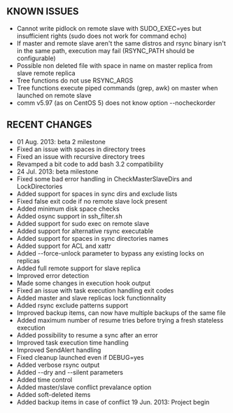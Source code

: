 KNOWN ISSUES
------------

- Cannot write pidlock on remote slave with SUDO_EXEC=yes but insufficient rights (sudo does not work for command echo)
- If master and remote slave aren't the same distros and rsync binary isn't in the same path, execution may fail (RSYNC_PATH should be configurable)
- Possible non deleted file with space in name on master replica from slave remote replica
- Tree functions do not use RSYNC_ARGS
- Tree functions execute piped commands (grep, awk) on master when launched on remote slave
- comm v5.97 (as on CentOS 5) does not know option --nocheckorder 

RECENT CHANGES
--------------

- 01 Aug. 2013: beta 2 milestone
- Fixed an issue with spaces in directory trees
- Fixed an issue with recursive directory trees
- Revamped a bit code to add bash 3.2 compatibility
- 24 Jul. 2013: beta milestone
- Fixed some bad error handling in CheckMasterSlaveDirs and LockDirectories
- Added support for spaces in sync dirs and exclude lists
- Fixed false exit code if no remote slave lock present
- Added minimum disk space checks
- Added osync support in ssh_filter.sh
- Added support for sudo exec on remote slave
- Added support for alternative rsync executable
- Added support for spaces in sync directories names
- Added support for ACL and xattr
- Added --force-unlock parameter to bypass any existing locks on replicas
- Added full remote support for slave replica
- Improved error detection
- Made some changes in execution hook output
- Fixed an issue with task execution handling exit codes
- Added master and slave replicas lock functionnality
- Added rsync exclude patterns support
- Improved backup items, can now have multiple backups of the same file
- Added maximum number of resume tries before trying a fresh stateless execution
- Added possibility to resume a sync after an error
- Improved task execution time handling
- Improved SendAlert handling
- Fixed cleanup launched even if DEBUG=yes
- Added verbose rsync output
- Added --dry and --silent parameters
- Added time control
- Added master/slave conflict prevalance option
- Added soft-deleted items
- Added backup items in case of conflict
19 Jun. 2013: Project begin

